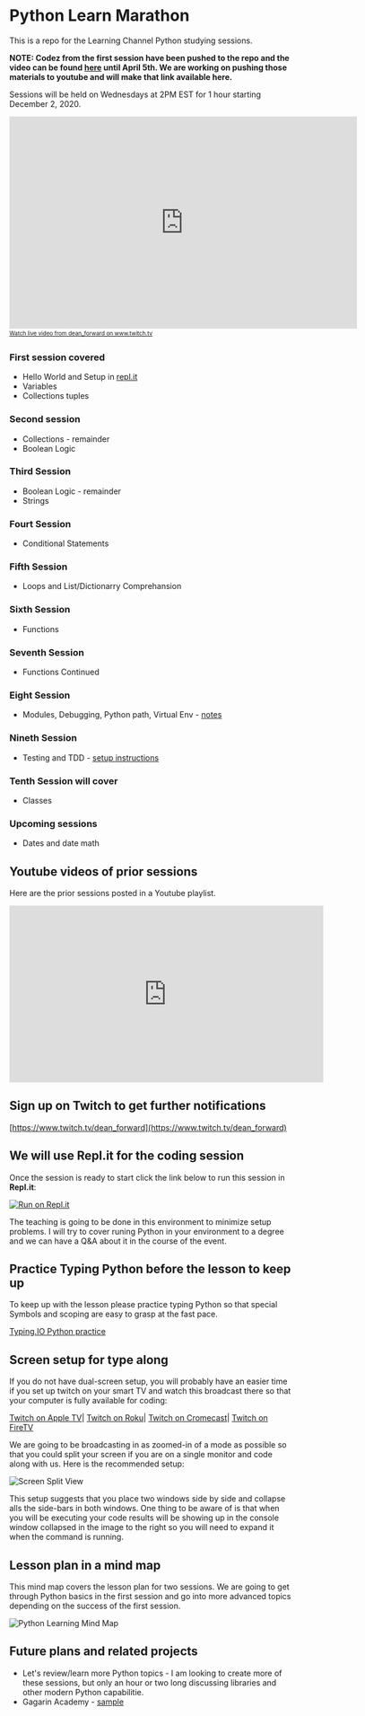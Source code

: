 # Python Learn Marathon
This is a repo for the Learning Channel Python studying sessions. 

**NOTE: Codez from the first session have been pushed to the repo and the video can be found [here](./session_one/README.md) until April 5th. We are working on pushing those materials to youtube and will make that link available here.**

Sessions will be held on Wednesdays at 2PM EST for 1 hour starting December 2, 2020.

<iframe src="https://player.twitch.tv/?channel=dean_forward&parent=ilyagotfryd.github.io&autoplay=false" frameborder="0" allowfullscreen="true" scrolling="no" height="378" width="620"></iframe><a href="https://www.twitch.tv/dean_forward?tt_content=text_link&tt_medium=live_embed" style="padding:2px 0px 4px; display:block; width:345px; font-weight:normal; font-size:10px; text-decoration:underline;">Watch live video from dean_forward on www.twitch.tv</a>

### First session covered
* Hello World and Setup in [repl.it](http://repl.it)
* Variables
* Collections tuples

### Second session
* Collections - remainder
* Boolean Logic

### Third Session
* Boolean Logic - remainder
* Strings

### Fourt Session
* Conditional Statements

### Fifth Session
* Loops and List/Dictionarry Comprehansion

### Sixth  Session
* Functions

### Seventh Session
* Functions Continued

### Eight Session
* Modules, Debugging, Python path, Virtual Env - [notes](./MODULES.md)

### Nineth Session 
* Testing and TDD - [setup instructions](./TESTING.md)

### Tenth Session will cover 
* Classes

### Upcoming sessions
* Dates and date math

## Youtube videos of prior sessions
Here are the prior sessions posted in a Youtube playlist.
<iframe width="560" height="315" src="https://www.youtube.com/embed/Rg9w5nZzelI" frameborder="0" allow="accelerometer; autoplay; clipboard-write; encrypted-media; gyroscope; picture-in-picture" allowfullscreen></iframe>

## Sign up on Twitch to get further notifications

[https://www.twitch.tv/dean_forward](https://www.twitch.tv/dean_forward)

## We will use Repl.it for the coding session
Once the session is ready to start click the link below to run this session in **Repl.it**:

[![Run on Repl.it](https://repl.it/badge/github/ilyaGotfryd/python-learn-marathon)](https://repl.it/github/ilyaGotfryd/python-learn-marathon)

The teaching is going to be done in this environment to minimize setup problems. I will try to cover runing Python in your environment to a degree and we can have a Q&A about it in the course of the event.

## Practice Typing Python before the lesson to keep up
To keep up with the lesson please practice typing Python so that special Symbols and scoping are easy to grasp at the fast pace.

[Typing.IO Python practice](https://typing.io/lesson/python/mercurial/merge.py/1)

## Screen setup for type along

If you do not have dual-screen setup, you will probably have an easier time if you set up twitch on your smart TV and watch this broadcast there so that your computer is fully available for coding:

[Twitch on Apple TV](https://apps.apple.com/us/app/twitch-live-game-streaming/id460177396#?platform=appleTV)|
[Twitch on Roku](https://www.howtogeek.com/369438/how-to-watch-twitch-on-roku/)|
[Twitch on Cromecast](https://chromecastappstips.com/cast-twitch-on-chromecast/)|
[Twitch on FireTV](https://www.amazon.com/Twitch-Interactive-Inc/dp/B007SOQBCM)


We are going to be broadcasting in as zoomed-in of a mode as possible so that you could split your screen if you are on a single monitor and code along with us. Here is the recommended setup:

![Screen Split View](https://github.com/ilyaGotfryd/python-learn-marathon/raw/master/screen-split-view.png)

This setup suggests that you place two windows side by side and collapse alls the side-bars in both windows. One thing to be aware of is that when you will be executing your code results will be showing up in the console window collapsed in the image to the right so you will need to expand it when the command is running.

## Lesson plan in a mind map
This mind map covers the lesson plan for two sessions. We are going to get through Python basics in the first session and go into more advanced topics depending on the success of the first session.

![Python Learning Mind Map](https://github.com/ilyaGotfryd/python-learn-marathon/raw/master/python-learn-marathon-mind-map.png)

## Future plans and related projects

* Let's review/learn more Python topics - I am looking to create more of these sessions, but only an hour or two long discussing libraries and other modern Python capabilitie.
* Gagarin Academy - [sample](./gagarin-academy/GAGARIN_ACADEMY.md)
